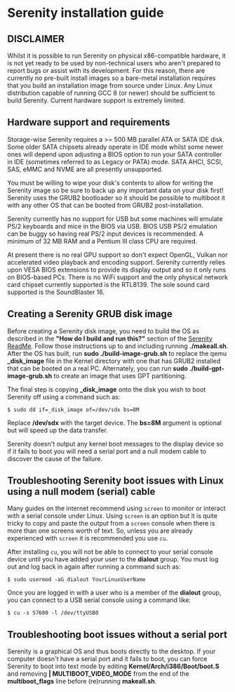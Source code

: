 # Serenity installation guide

## DISCLAIMER

Whilst it is possible to run Serenity on physical x86-compatible hardware, it is not yet ready to be used by non-technical users who aren't prepared to report bugs or assist with its development. For this reason, there are currently no pre-built install images so a bare-metal installation requires that you build an installation image from source under Linux. Any Linux distribution capable of running GCC 8 (or newer) should be sufficient to build Serenity. Current hardware support is extremely limited.


## Hardware support and requirements

Storage-wise Serenity requires a >= 500 MB parallel ATA or SATA IDE disk. Some older SATA chipsets already operate in IDE mode whilst some newer ones will depend upon adjusting a BIOS option to run your SATA controller in IDE (sometimes referred to as Legacy or PATA) mode. SATA AHCI, SCSI, SAS, eMMC and NVME are all presently unsupported. 

You must be willing to wipe your disk's contents to allow for writing the Serenity image so be sure to back up any important data on your disk first! Serenity uses the GRUB2 bootloader so it should be possible to multiboot it with any other OS that can be booted from GRUB2 post-installation.

Serenity currently has no support for USB but some machines will emulate PS/2 keyboards and mice in the BIOS via USB. BIOS USB PS/2 emulation can be buggy so having real PS/2 input devices is recommended. A minimum of 32 MB RAM and a Pentium III class CPU are required.

At present there is no real GPU support so don't expect OpenGL, Vulkan nor accelerated video playback and encoding support. Serenity currently relies upon VESA BIOS extensions to provide its display output and so it only runs on BIOS-based PCs. There is no WiFi support and the only physical network card chipset currently supported is the RTL8139. The sole sound card supported is the SoundBlaster 16.

## Creating a Serenity GRUB disk image

Before creating a Serenity disk image, you need to build the OS as described in the **"How do I build and run this?"** section of the [Serenity ReadMe](https://github.com/SerenityOS/serenity/blob/master/ReadMe.md). Follow those instructions up to and including running **./makeall.sh**. After the OS has built, run **sudo ./build-image-grub.sh** to replace the qemu **_disk_image** file in the Kernel directory with one that has GRUB2 installed that can be booted on a real PC. Alternately, you can run **sudo ./build-gpt-image-grub.sh** to create an image that uses GPT partitioning. 

The final step is copying **_disk_image** onto the disk you wish to boot Serenity off using a command such as:

```
$ sudo dd if=_disk_image of=/dev/sdx bs=8M
```

Replace **/dev/sdx** with the target device. The **bs=8M** argument is optional but will speed up the data transfer.

Serenity doesn't output any kernel boot messages to the display device so if it fails to boot you will need a serial port and a null modem cable to discover the cause of the failure.

## Troubleshooting Serenity boot issues with Linux using a null modem (serial) cable

Many guides on the internet recommend using `screen` to monitor or interact with a serial console under Linux. Using `screen` is an option but it is quite tricky to copy and paste the output from a `screen` console when there is more than one screens worth of text. So, unless you are already experienced with `screen` it is recommended you use `cu`.

After installing `cu`, you will not be able to connect to your serial console device until you have added your user to the **dialout** group. You must log out and log back in again after running a command such as:

```
$ sudo usermod -aG dialout YourLinuxUserName
```

Once you are logged in with a user who is a member of the **dialout** group, you can connect to a USB serial console using a command like:

```
$ cu -s 57600 -l /dev/ttyUSB0
```

## Troubleshooting boot issues without a serial port

Serenity is a graphical OS and thus boots directly to the desktop. If your computer doesn't have a serial port and it fails to boot, you can force Serenity to boot into text mode by editing **Kernel/Arch/i386/Boot/boot.S** and removing **| MULTIBOOT_VIDEO_MODE** from the end of the **multiboot_flags** line before (re)running **makeall.sh**.
